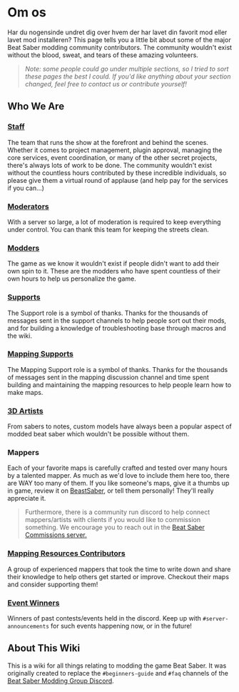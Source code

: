 # Om os
Har du nogensinde undret dig over hvem der har lavet din favorit mod eller lavet mod installeren? This page tells you a little bit about some of the major Beat Saber modding community contributors. The community wouldn't exist without the blood, sweat, and tears of these amazing volunteers.

> *Note: some people could go under multiple sections, so I tried to sort these pages the best I could. If you'd like anything about your section changed, feel free to contact us or contribute yourself!*

## Who We Are
### [Staff](./staff.md)
The team that runs the show at the forefront and behind the scenes. Whether it comes to project management, plugin approval, managing the core services, event coordination, or many of the other secret projects, there's always lots of work to be done. The community wouldn't exist without the countless hours contributed by these incredible individuals, so please give them a virtual round of applause (and help pay for the services if you can...)

### [Moderators](./moderators.md)
With a server so large, a lot of moderation is required to keep everything under control. You can thank this team for keeping the streets clean.

### [Modders](./modders.md)
The game as we know it wouldn't exist if people didn't want to add their own spin to it. These are the modders who have spent countless of their own hours to help us personalize the game.

### [Supports](./supports.md)
The Support role is a symbol of thanks. Thanks for the thousands of messages sent in the support channels to help people sort out their mods, and for building a knowledge of troubleshooting base through macros and the wiki.

### [Mapping Supports](./mapping-supports.md)
The Mapping Support role is a symbol of thanks. Thanks for the thousands of messages sent in the mapping discussion channel and time spent building and maintaining the mapping resources to help people learn how to make maps.

### [3D Artists](./3d-artists.md)
From sabers to notes, custom models have always been a popular aspect of modded beat saber which wouldn't be possible without them.

### Mappers
Each of your favorite maps is carefully crafted and tested over many hours by a talented mapper. As much as we'd love to include them here too, there are WAY too many of them. If you like someone's maps, give it a thumbs up in game, review it on [BeastSaber](https://bsaber.com), or tell them personally! They'll really appreciate it.

> Furthermore, there is a community run discord to help connect mappers/artists with clients if you would like to commission something. We encourage you to reach out in the [Beat Saber Commissions server.](https://discord.gg/4RbcH5G)

### [Mapping Resources Contributors](/mapping/mapping-credits.md)
A group of experienced mappers that took the time to write down and share their knowledge to help others get started or improve. Checkout their maps and consider supporting them!

### [Event Winners](./event-winner.md)
Winners of past contests/events held in the discord. Keep up with `#server-announcements` for such events happening now, or in the future!

## About This Wiki

This is a wiki for all things relating to modding the game Beat Saber. It was originally created to replace the `#beginners-guide` and `#faq` channels of the [Beat Saber Modding Group Discord](https://discord.gg/beatsabermods).
